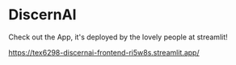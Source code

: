 # DiscernAI

Check out the App, it's deployed by the lovely people at streamlit!

https://tex6298-discernai-frontend-ri5w8s.streamlit.app/
